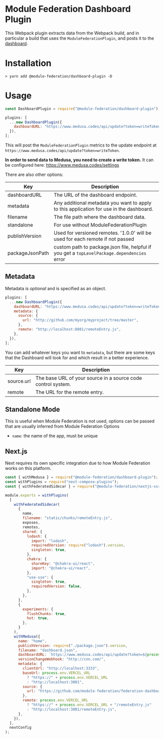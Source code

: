 # Module Federation Dashboard Plugin

This Webpack plugin extracts data from the Webpack build, and in particular a build that uses the `ModuleFederationPlugin`, and posts it to the [dashboard](https://hub.docker.com/r/scriptedalchemy/mf-dashboard).

# Installation

```shell script
> yarn add @module-federation/dashboard-plugin -D
```

# Usage

```js
const DashboardPlugin = require("@module-federation/dashboard-plugin");
```

```js
plugins: [
  ...new DashboardPlugin({
    dashboardURL: "https://www.medusa.codes/api/update?token=writeToken",
  }),
];
```

This will post the `ModuleFederationPlugin` metrics to the update endpoint at `https://www.medusa.codes/api/update?token=writeToken`.

**In order to send data to Medusa, you need to create a write token.** It can be configured here: https://www.medusa.codes/settings

There are also other options:

| Key             | Description                                                                                 |
| --------------- | ------------------------------------------------------------------------------------------- |
| dashboardURL    | The URL of the dashboard endpoint.                                                          |
| metadata        | Any additional metadata you want to apply to this application for use in the dashboard.     |
| filename        | The file path where the dashboard data.                                                     |
| standalone      | For use without ModuleFederationPlugin                                                      |
| publishVersion  | Used for versioned remotes. '1.0.0' will be used for each remote if not passed              |
| packageJsonPath | custom path to package.json file, helpful if you get a `topLevelPackage.dependencies` error |

## Metadata

Metadata is _optional_ and is specified as an object.

```js
plugins: [
  ...new DashboardPlugin({
    dashboardURL: "https://www.medusa.codes/api/update?token=writeToken",
    metadata: {
      source: {
        url: "http://github.com/myorg/myproject/tree/master",
      },
      remote: "http://localhost:8081/remoteEntry.js",
    },
  }),
];
```

You can add whatever keys you want to `metadata`, but there are some keys that the Dashboard will look for and which result in a better experience.

| Key        | Description                                                  |
| ---------- | ------------------------------------------------------------ |
| source.url | The base URL of your source in a source code control system. |
| remote     | The URL for the remote entry.                                |

## Standalone Mode

This is useful when Module Federation is not used, options can be passed that are usually inferred from Module Federation Options

- `name`: the name of the app, must be unique

## Next.js

Next requires its own specific integration due to how Module Federation works on this platform.

```js
const { withMedusa } = require("@module-federation/dashboard-plugin");
const withPlugins = require("next-compose-plugins");
const { withFederatedSidecar } = require("@module-federation/nextjs-ssr");

module.exports = withPlugins(
  [
    withFederatedSidecar(
      {
        name,
        filename: "static/chunks/remoteEntry.js",
        exposes,
        remotes,
        shared: {
          lodash: {
            import: "lodash",
            requiredVersion: require("lodash").version,
            singleton: true,
          },
          chakra: {
            shareKey: "@chakra-ui/react",
            import: "@chakra-ui/react",
          },
          "use-sse": {
            singleton: true,
            requiredVersion: false,
          },
        },
      },
      {
        experiments: {
          flushChunks: true,
          hot: true,
        },
      }
    ),
    withMedusa({
      name: "home",
      publishVersion: require("./package.json").version,
      filename: "dashboard.json",
      dashboardURL: `https://www.medusa.codes/api/update?token=${process.env.DASHBOARD_WRITE_TOKEN}`,
      versionChangeWebhook: "http://cnn.com/",
      metadata: {
        clientUrl: "http://localhost:3333",
        baseUrl: process.env.VERCEL_URL
          ? "https://" + process.env.VERCEL_URL
          : "http://localhost:3001",
        source: {
          url: "https://github.com/module-federation/federation-dashboard/tree/master/dashboard-example/home",
        },
        remote: process.env.VERCEL_URL
          ? "https://" + process.env.VERCEL_URL + "/remoteEntry.js"
          : "http://localhost:3001/remoteEntry.js",
      },
    }),
  ],
  nextConfig
);
```
